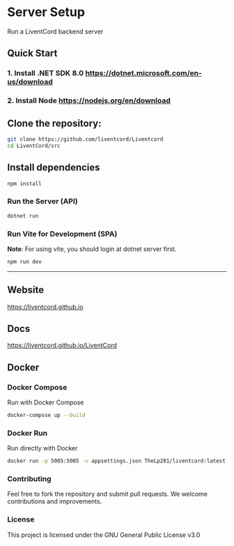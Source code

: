 # Server Setup

Run a LiventCord backend server

## Quick Start
### 1. Install .NET SDK 8.0 https://dotnet.microsoft.com/en-us/download
### 2. Install Node https://nodejs.org/en/download


## Clone the repository:
```bash
git clone https://github.com/liventcord/Liventcord
cd LiventCord/src
```
## Install dependencies
```bash
npm install
```
### Run the Server (API)
```bash
dotnet run
```
### Run Vite for Development (SPA)
**Note**: For using vite, you should login at dotnet server first.
```bash
npm run dev
```
---

## Website
https://liventcord.github.io

## Docs
https://liventcord.github.io/LiventCord

## Docker
### Docker Compose
Run with Docker Compose
```bash
docker-compose up --build
```
### Docker Run
Run directly with Docker
```bash
docker run -p 5005:5005 -v appsettings.json TheLp281/liventcord:latest
```

### Contributing

Feel free to fork the repository and submit pull requests. We welcome contributions and improvements.

### License

This project is licensed under the GNU General Public License v3.0
